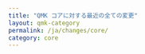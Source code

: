 ```yaml
---
title: "QMK コアに対する最近の全ての変更"
layout: qmk-category
permalink: /ja/changes/core/
category: core
---
```


